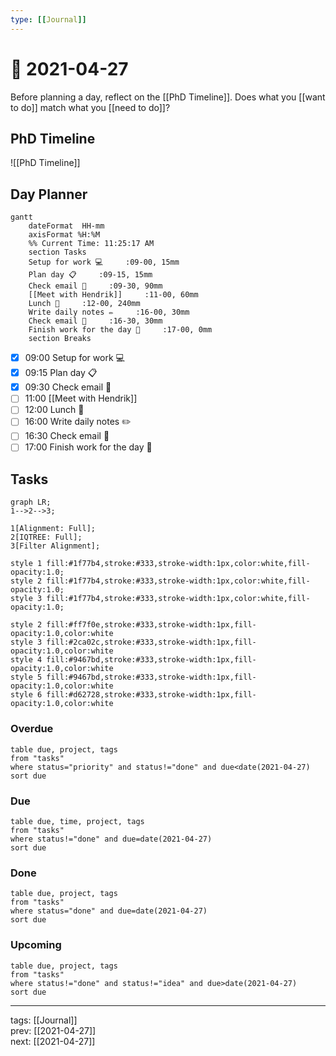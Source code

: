 ```yaml
---
type: [[Journal]]
---
```


# 📆 2021-04-27

Before planning a day, reflect on the [[PhD Timeline]]. Does what you [[want to do]] match what you [[need to do]]?

## PhD Timeline

![[PhD Timeline]]

## Day Planner
```mermaid
gantt
    dateFormat  HH-mm
    axisFormat %H:%M
    %% Current Time: 11:25:17 AM
    section Tasks
    Setup for work 💻     :09-00, 15mm
    Plan day 📋     :09-15, 15mm
    Check email 📧     :09-30, 90mm
    [[Meet with Hendrik]]     :11-00, 60mm
    Lunch 🍙     :12-00, 240mm
    Write daily notes ✏️     :16-00, 30mm
    Check email 📧     :16-30, 30mm
    Finish work for the day 🎉     :17-00, 0mm
    section Breaks

```

- [x] 09:00 Setup for work 💻
- [x] 09:15 Plan day 📋
- [x] 09:30 Check email 📧
- [ ] 11:00 [[Meet with Hendrik]]
- [ ] 12:00 Lunch 🍙
- [ ] 16:00 Write daily notes ✏️
- [ ] 16:30 Check email 📧
- [ ] 17:00 Finish work for the day 🎉

## Tasks

```mermaid
graph LR;
1-->2-->3;

1[Alignment: Full];
2[IQTREE: Full];
3[Filter Alignment];

style 1 fill:#1f77b4,stroke:#333,stroke-width:1px,color:white,fill-opacity:1.0;
style 2 fill:#1f77b4,stroke:#333,stroke-width:1px,color:white,fill-opacity:1.0;
style 3 fill:#1f77b4,stroke:#333,stroke-width:1px,color:white,fill-opacity:1.0;
```

```text
style 2 fill:#ff7f0e,stroke:#333,stroke-width:1px,fill-opacity:1.0,color:white
style 3 fill:#2ca02c,stroke:#333,stroke-width:1px,fill-opacity:1.0,color:white
style 4 fill:#9467bd,stroke:#333,stroke-width:1px,fill-opacity:1.0,color:white
style 5 fill:#9467bd,stroke:#333,stroke-width:1px,fill-opacity:1.0,color:white
style 6 fill:#d62728,stroke:#333,stroke-width:1px,fill-opacity:1.0,color:white
```


### Overdue

```dataview
table due, project, tags
from "tasks"
where status="priority" and status!="done" and due<date(2021-04-27)
sort due
```


### Due

```dataview
table due, time, project, tags
from "tasks"
where status!="done" and due=date(2021-04-27)
sort due
```

### Done

```dataview
table due, project, tags
from "tasks"
where status="done" and due=date(2021-04-27)
sort due
```

### Upcoming

```dataview
table due, project, tags
from "tasks"
where status!="done" and status!="idea" and due>date(2021-04-27)
sort due
```

---

tags: [[Journal]]  
prev: [[2021-04-27]]  
next: [[2021-04-27]]  